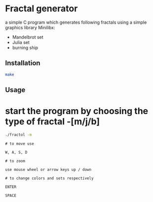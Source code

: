 # Fractal generator

a simple C program which generates following fractals using a simple graphics library Minilibx:
- Mandelbrot set
- Julia set
- burning ship

## Installation

```bash
make
```

## Usage

# start the program by choosing the type of fractal -[m/j/b]

```bash
./fractol -m
```

```
# to move use

W, A, S, D

# to zoom

use mouse wheel or arrow keys up / down

# to change colors and sets respectively

ENTER

SPACE
```

